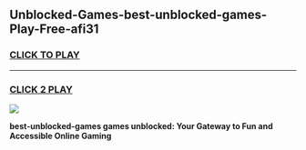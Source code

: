 
## Unblocked-Games-best-unblocked-games-Play-Free-afi31
<h3>
<a href="https://premium76.site?title=best-unblocked-games&ref=19M">CLICK TO PLAY</a></h3>
<hr>

<h3>
<a href="https://premium76.site?title=best-unblocked-games&ref=19M">CLICK 2 PLAY</a>
  
</h3>

<a href="https://premium76.site?title=best-unblocked-games&ref=19M"><img src="https://clearcache.store/games.png"></a>


**best-unblocked-games games unblocked: Your Gateway to Fun and Accessible Online Gaming**
